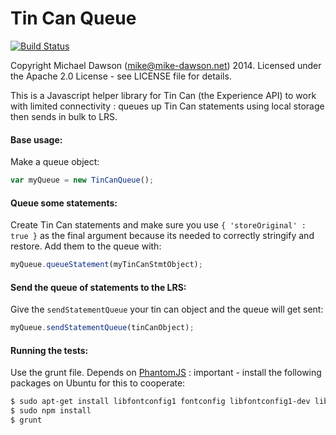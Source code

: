 Tin Can Queue 
============

[![Build Status](https://travis-ci.org/mikedawson/tincan_queue.png?branch=master)](https://travis-ci.org/mikedawson/tincan_queue)

Copyright Michael Dawson (mike@mike-dawson.net) 2014.  Licensed under the Apache 2.0 License - see LICENSE file for details.

This is a Javascript helper library for Tin Can (the Experience API) to work with limited connectivity : queues up Tin Can statements using local storage then sends in bulk to LRS.

#### Base usage:

Make a queue object:

```js
var myQueue = new TinCanQueue();
```

#### Queue some statements:

Create Tin Can statements and make sure you use ```{ 'storeOriginal' : true }``` as the final argument because its needed to correctly stringify and restore.  Add them to the queue with:

```js
myQueue.queueStatement(myTinCanStmtObject);
```

#### Send the queue of statements to the LRS:

Give the ```sendStatementQueue``` your tin can object and the queue will get sent:

```js
myQueue.sendStatementQueue(tinCanObject);
```

#### Running the tests:

Use the grunt file.  Depends on [PhantomJS](http://phantomjs.org/) : important - install the following packages on Ubuntu for this to cooperate:

```bash
$ sudo apt-get install libfontconfig1 fontconfig libfontconfig1-dev libfreetype6-dev
$ sudo npm install
$ grunt
```
